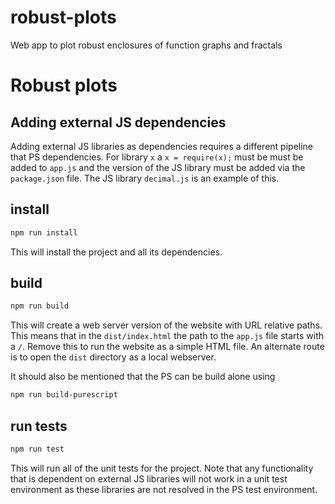 # robust-plots
Web app to plot robust enclosures of function graphs and fractals

# Robust plots

## Adding external JS dependencies
Adding external JS libraries as dependencies requires a different pipeline that PS dependencies. For library `x` a `x = require(x);` must be must be added to `app.js` and the version of the JS library must be added via the `package.json` file. The JS library `decimal.js` is an example of this.

## install
```sh
npm run install
```
This will install the project and all its dependencies.

## build
```sh
npm run build
```
This will create a web server version of the website with URL relative paths. This means that in the `dist/index.html` the path to the `app.js` file starts with a `/`. Remove this to run the website as a simple HTML file. An alternate route is to open the `dist` directory as a local webserver.

It should also be mentioned that the PS can be build alone using
```sh
npm run build-purescript
```

## run tests
```sh
npm run test
```
This will run all of the unit tests for the project. Note that any functionality that is dependent on external JS libraries will not work in a unit test environment as these libraries are not resolved in the PS test environment.